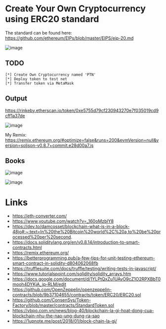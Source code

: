 # Create Your Own Cryptocurrency using ERC20 standard

The standard can be found here: <https://github.com/ethereum/EIPs/blob/master/EIPS/eip-20.md>

![image](https://user-images.githubusercontent.com/8032468/173708609-68a26c83-84da-4d72-ac6c-26cc03ab5787.png)

## TODO

    [*] Create Own Cryptocurrency named 'PTN'
    [*] Deploy token to test net
    [*] Transfer token via MetaMask
## Output

https://rinkeby.etherscan.io/token/0xe5755d79cf230943270e7f035019cd9cff1a37de

![image](https://user-images.githubusercontent.com/8032468/173708243-6ef27538-9d2a-419c-be92-726de5b7f9d8.png)

My Remix: https://remix.ethereum.org/#optimize=false&runs=200&evmVersion=null&version=soljson-v0.8.7+commit.e28d00a7.js

## Books

![image](https://user-images.githubusercontent.com/8032468/171353740-27e3cb24-d037-4100-b604-54845945d0f8.png)

![image](https://user-images.githubusercontent.com/8032468/171353842-44d27d58-9a99-4367-84b3-4bc5de9c45e0.png)


# Links

* <https://eth-converter.com/>
* <https://www.youtube.com/watch?v=_160oMzblY8>
* <https://dev.to/damcosset/blockchain-what-is-in-a-block-48jo#:~:text=In%20the%20Bitcoin%20world%2C%20a,to%20be%20processed%20per%20second>.
* <https://docs.soliditylang.org/en/v0.8.14/introduction-to-smart-contracts.html>
* <https://remix.ethereum.org/>
* <https://betterprogramming.pub/a-few-tips-for-unit-testing-ethereum-smart-contract-in-solidity-d804062068fb>
* <https://trufflesuite.com/docs/truffle/testing/writing-tests-in-javascript/>
* <https://www.tutorialspoint.com/solidity/solidity_arrays.htm>
* <https://docs.google.com/document/d/1YLPtQxZu1UAvO9cZ1O2RPXBbT0mooh4DYKjA_jp-RLM/edit>
* <https://github.com/OpenZeppelin/openzeppelin-contracts/blob/9b37104655/contracts/token/ERC20/ERC20.sol>
* <https://github.com/ConsenSys/Token-Factory/blob/master/contracts/StandardToken.sol>
* <https://vbpo.com.vn/news/blog-40/blockchain-la-gi-hoat-dong-cua-blockchain-nhu-the-nao-ung-dung-ra-sao>
* <https://1upnote.me/post/2018/01/block-chain-la-gi/>

